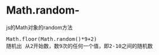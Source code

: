 # Math.random-
js的Math对象的random方法
<pre>
Math.floor(Math.random()*9+2)
随机出 从2开始数，数9次的任何一个值，即2-10之间的随机数
</pre>
